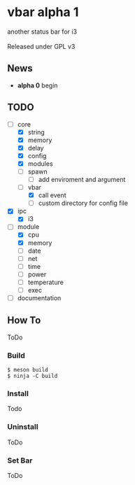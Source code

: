 # vbar alpha 1
another status bar for i3</br>
</br>
Released under GPL v3

## News
* **alpha 0** begin

## TODO
- [ ] core
	- [X] string
	- [X] memory
	- [X] delay
	- [X] config
	- [X] modules
	- [ ] spawn
		- [ ] add enviroment and argument
	- [ ] vbar
		- [X] call event
		- [ ] custom directory for config file
- [X] ipc
	- [X] i3
- [ ] module
	- [X] cpu
	- [X] memory
	- [ ] date
	- [ ] net
	- [ ] time
	- [ ] power
	- [ ] temperature
	- [ ] exec
- [ ] documentation

## How To
ToDo

### Build
```
$ meson build
$ ninja -C build
```

### Install
Todo

### Uninstall
ToDo

### Set Bar
ToDo


